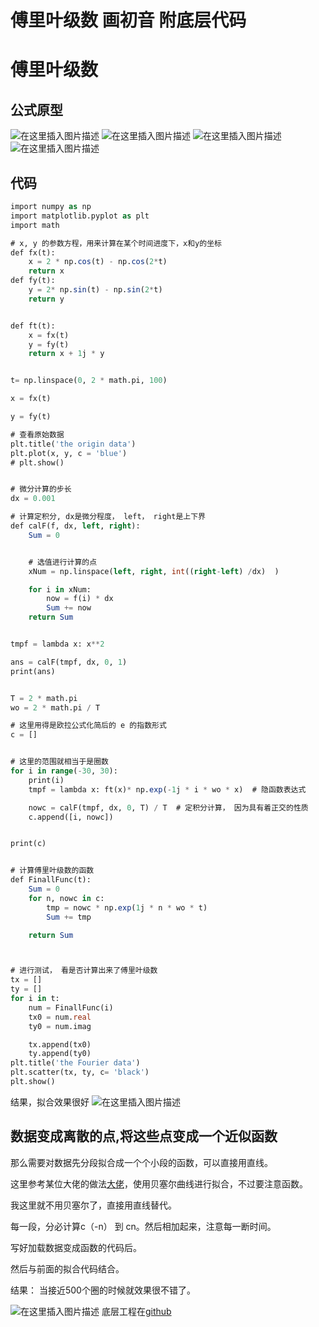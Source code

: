 # 傅里叶级数 画初音 附底层代码


# 傅里叶级数
## 公式原型
![在这里插入图片描述](https://raw.githubusercontent.com/kengerlwl/kengerlwl.github.io/master/image/6059b08d8855b8450233e45c78893109/63a9ec3cebdb311f588775df13f64c3b.png)
![在这里插入图片描述](https://raw.githubusercontent.com/kengerlwl/kengerlwl.github.io/master/image/6059b08d8855b8450233e45c78893109/59d753bfa952b7c154c42d249cc10138.png)
![在这里插入图片描述](https://raw.githubusercontent.com/kengerlwl/kengerlwl.github.io/master/image/6059b08d8855b8450233e45c78893109/259554a68e39cac718a4d814bcc1b394.png)
![在这里插入图片描述](https://raw.githubusercontent.com/kengerlwl/kengerlwl.github.io/master/image/6059b08d8855b8450233e45c78893109/849151af38e824a2580a95c09697715f.png)

## 代码

```sql
import numpy as np
import matplotlib.pyplot as plt
import math

# x, y 的参数方程，用来计算在某个时间进度下，x和y的坐标
def fx(t):
    x = 2 * np.cos(t) - np.cos(2*t)
    return x
def fy(t):
    y = 2* np.sin(t) - np.sin(2*t)
    return y


def ft(t):
    x = fx(t)
    y = fy(t)
    return x + 1j * y


t= np.linspace(0, 2 * math.pi, 100)

x = fx(t)

y = fy(t)

# 查看原始数据
plt.title('the origin data')
plt.plot(x, y, c = 'blue')
# plt.show()


# 微分计算的步长
dx = 0.001

# 计算定积分, dx是微分程度， left， right是上下界
def calF(f, dx, left, right):
    Sum = 0


    # 选值进行计算的点
    xNum = np.linspace(left, right, int((right-left) /dx)  )

    for i in xNum:
        now = f(i) * dx
        Sum += now
    return Sum


tmpf = lambda x: x**2

ans = calF(tmpf, dx, 0, 1)
print(ans)


T = 2 * math.pi
wo = 2 * math.pi / T

# 这里用得是欧拉公式化简后的 e 的指数形式
c = []


# 这里的范围就相当于是圈数
for i in range(-30, 30):
    print(i)
    tmpf = lambda x: ft(x)* np.exp(-1j * i * wo * x)  # 隐函数表达式

    nowc = calF(tmpf, dx, 0, T) / T  # 定积分计算， 因为具有着正交的性质
    c.append([i, nowc])


print(c)


# 计算傅里叶级数的函数
def FinallFunc(t):
    Sum = 0
    for n, nowc in c:
        tmp = nowc * np.exp(1j * n * wo * t)
        Sum += tmp

    return Sum



# 进行测试， 看是否计算出来了傅里叶级数
tx = []
ty = []
for i in t:
    num = FinallFunc(i)
    tx0 = num.real
    ty0 = num.imag

    tx.append(tx0)
    ty.append(ty0)
plt.title('the Fourier data')
plt.scatter(tx, ty, c= 'black')
plt.show()


```
结果，拟合效果很好
![在这里插入图片描述](https://raw.githubusercontent.com/kengerlwl/kengerlwl.github.io/master/image/6059b08d8855b8450233e45c78893109/05327a3d729c8fbb1621ee55aad860cf.png)
## 数据变成离散的点,将这些点变成一个近似函数

那么需要对数据先分段拟合成一个个小段的函数，可以直接用直线。

这里参考某位大佬的做法[大佬](https://pw.yuelili.com/study/cg/proof-1000-circle-miku.html)，使用贝塞尔曲线进行拟合，不过要注意函数。

我这里就不用贝塞尔了，直接用直线替代。

每一段，分必计算c（-n） 到  cn。然后相加起来，注意每一断时间。

写好加载数据变成函数的代码后。

然后与前面的拟合代码结合。

结果： 当接近500个圈的时候就效果很不错了。

![在这里插入图片描述](https://raw.githubusercontent.com/kengerlwl/kengerlwl.github.io/master/image/6059b08d8855b8450233e45c78893109/a5ddb6607611c10d245089501543a8b9.png)
底层工程在[github](https://github.com/2892211452/leeCode/tree/master/%E6%95%B0%E5%AD%A6%E8%AF%81%E6%98%8E/%E5%82%85%E9%87%8C%E5%8F%B6)



